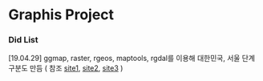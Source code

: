 # Graphis Project
### Did List
[19.04.29] ggmap, raster, rgeos, maptools, rgdal를 이용해 대한민국, 서울 단계구분도 만듬 ( 참조 [site1](https://kuduz.tistory.com/1042), [site2](https://coding-law.tistory.com/30), [site3](https://mrkevinna.github.io/R-%EC%8B%9C%EA%B0%81%ED%99%94-4/) )
